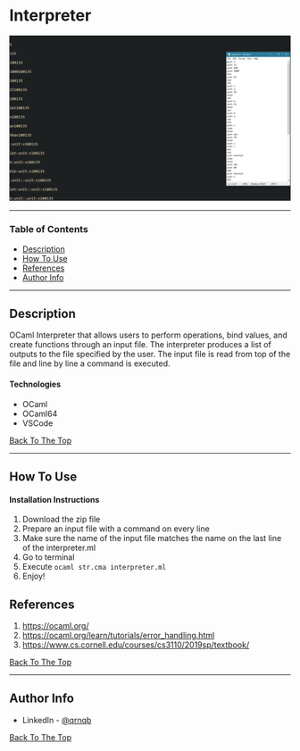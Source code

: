 # Interpreter
![Project Image](Ocaml_project_image.png)

---

### Table of Contents

- [Description](#description)
- [How To Use](#how-to-use)
- [References](#references)
- [Author Info](#author-info)

---

## Description

OCaml Interpreter that allows users to perform operations, bind values, and create functions through an input file. The interpreter produces a list of outputs to the file specified by the user. The input file is read from top of the file and line by line a command is executed.

#### Technologies

- OCaml
- OCaml64
- VSCode

[Back To The Top](#read-me-template)

---

## How To Use

#### Installation Instructions

  1) Download the zip file
  2) Prepare an input file with a command on every line
  3) Make sure the name of the input file matches the name on the last line of the interpreter.ml
  4) Go to terminal 
  5) Execute `ocaml str.cma interpreter.ml`
  6) Enjoy!

## References
1) https://ocaml.org/
2) https://ocaml.org/learn/tutorials/error_handling.html
3) https://www.cs.cornell.edu/courses/cs3110/2019sp/textbook/

[Back To The Top](#read-me-template)

---

## Author Info

- LinkedIn - [@qrnqb](https://www.linkedin.com/in/darnab/)

[Back To The Top](#read-me-template)




